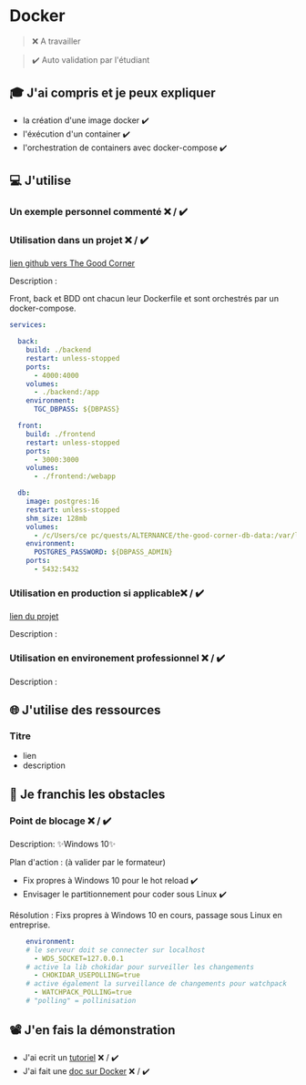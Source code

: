 # Docker

> ❌ A travailler

> ✔️ Auto validation par l'étudiant

## 🎓 J'ai compris et je peux expliquer

- la création d'une image docker ✔️
- l'éxécution d'un container ✔️
- l'orchestration de containers avec docker-compose ✔️


## 💻 J'utilise

### Un exemple personnel commenté ❌ / ✔️

### Utilisation dans un projet ❌ / ✔️

[lien github vers The Good Corner](https://github.com/FlorenceBuchelet/the-good-corner)

Description :

Front, back et BDD ont chacun leur Dockerfile et sont orchestrés par un docker-compose.

```yml
services:

  back:
    build: ./backend
    restart: unless-stopped
    ports:
      - 4000:4000
    volumes:
      - ./backend:/app
    environment:
      TGC_DBPASS: ${DBPASS}

  front:
    build: ./frontend
    restart: unless-stopped
    ports:
      - 3000:3000
    volumes:
      - ./frontend:/webapp

  db:
    image: postgres:16
    restart: unless-stopped
    shm_size: 128mb
    volumes:
      - /c/Users/ce pc/quests/ALTERNANCE/the-good-corner-db-data:/var/lib/postgresql/data
    environment:
      POSTGRES_PASSWORD: ${DBPASS_ADMIN}
    ports:
      - 5432:5432
```

### Utilisation en production si applicable❌ / ✔️

[lien du projet](...)

Description :

### Utilisation en environement professionnel ❌ / ✔️

Description :

## 🌐 J'utilise des ressources

### Titre

- lien
- description

## 🚧 Je franchis les obstacles

### Point de blocage ❌ / ✔️

Description: ✨Windows 10✨

Plan d'action : (à valider par le formateur)

- Fix propres à Windows 10 pour le hot reload ✔️
- Envisager le partitionnement pour coder sous Linux ✔️

Résolution : Fixs propres à Windows 10 en cours, passage sous Linux en entreprise.

```yml
    environment:
    # le serveur doit se connecter sur localhost
      - WDS_SOCKET=127.0.0.1
    # active la lib chokidar pour surveiller les changements
      - CHOKIDAR_USEPOLLING=true
    # active également la surveillance de changements pour watchpack
      - WATCHPACK_POLLING=true
    # "polling" = pollinisation
```

## 📽️ J'en fais la démonstration

- J'ai ecrit un [tutoriel](...) ❌ / ✔️
- J'ai fait une [doc sur Docker](...) ❌ / ✔️
